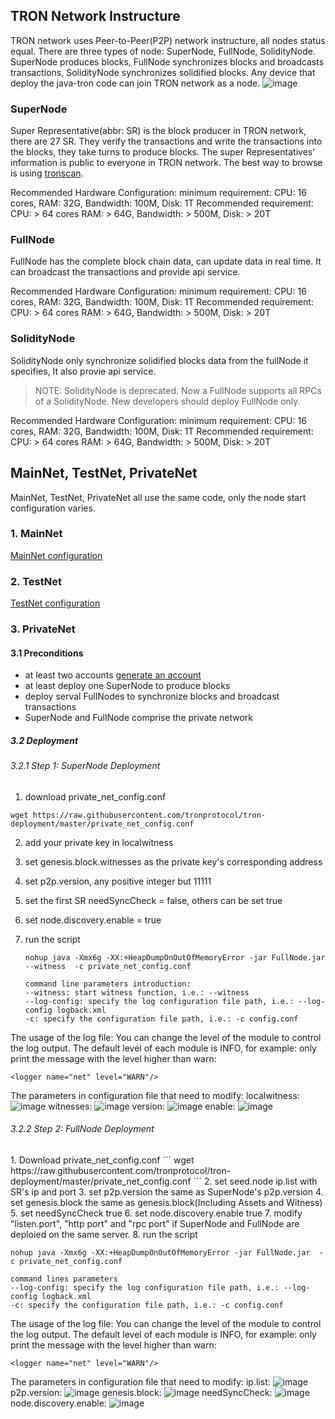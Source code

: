 
## TRON Network Instructure

TRON network uses Peer-to-Peer(P2P) network instructure, all nodes status equal. There are three types of node: SuperNode, FullNode, SolidityNode. SuperNode produces blocks, FullNode synchronizes blocks and broadcasts transactions, SolidityNode synchronizes solidified blocks. Any device that deploy the java-tron code can join TRON network as a node.
![image](https://raw.githubusercontent.com/tronprotocol/documentation-EN/master/imags/network.png)


<h3>SuperNode</h3>

Super Representative(abbr: SR) is the block producer in TRON network, there are 27 SR. They verify the transactions and write the transactions into the blocks, they take turns to produce blocks. The super Representatives' information is public to everyone in TRON network. The best way to browse is using [tronscan](https://tronscan.org/#/sr/representatives).

Recommended Hardware Configuration:
minimum requirement:
CPU: 16 cores, RAM: 32G, Bandwidth: 100M, Disk: 1T
Recommended requirement:
CPU: > 64 cores RAM: > 64G, Bandwidth: > 500M, Disk: > 20T

<h3>FullNode</h3>

FullNode has the complete block chain data, can update data in real time. It can broadcast the transactions and provide api service.

Recommended Hardware Configuration:
minimum requirement:
CPU: 16 cores, RAM: 32G, Bandwidth: 100M, Disk: 1T
Recommended requirement:
CPU: > 64 cores RAM: > 64G, Bandwidth: > 500M, Disk: > 20T

<h3>SolidityNode</h3>

SolidityNode only synchronize solidified blocks data from the fullNode it specifies, It also provie api service.

> NOTE: SolidityNode is deprecated. Now a FullNode supports all RPCs of a SolidityNode.
> New developers should deploy FullNode only.

Recommended Hardware Configuration:
minimum requirement:
CPU: 16 cores, RAM: 32G, Bandwidth: 100M, Disk: 1T
Recommended requirement:
CPU: > 64 cores RAM: > 64G, Bandwidth: > 500M, Disk: > 20T


## MainNet, TestNet, PrivateNet

MainNet, TestNet, PrivateNet all use the same code, only the node start configuration varies.

<h3>1. MainNet </h3>

[MainNet configuration](https://github.com/tronprotocol/tron-deployment/blob/master/main_net_config.conf)

<h3>2. TestNet </h3>

[TestNet configuration](https://github.com/tronprotocol/tron-deployment/blob/master/test_net_config.conf)

<h3>3. PrivateNet </h3>

<h4>3.1 Preconditions </h4>

- at least two accounts [generate an account](https://tronscan.org/#/wallet/new)
- at least deploy one SuperNode to produce blocks
- deploy serval FullNodes to synchronize blocks and broadcast transactions
- SuperNode and FullNode comprise the private network

<h5>3.2 Deployment </h5>

<h6>3.2.1 Step 1: SuperNode Deployment </h6>

1. download private_net_config.conf

```
wget https://raw.githubusercontent.com/tronprotocol/tron-deployment/master/private_net_config.conf
```
2. add your private key in localwitness
3. set genesis.block.witnesses as the private key's corresponding address
4. set p2p.version, any positive integer but 11111
5. set the first SR needSyncCheck = false, others can be set true
6. set node.discovery.enable = true
7. run the script

    ```
    nohup java -Xmx6g -XX:+HeapDumpOnOutOfMemoryError -jar FullNode.jar  --witness  -c private_net_config.conf

    command line parameters introduction:
    --witness: start witness function, i.e.: --witness
    --log-config: specify the log configuration file path, i.e.: --log-config logback.xml
    -c: specify the configuration file path, i.e.: -c config.conf
    ```

The usage of the log file:
You can change the level of the module to control the log output. The default level of each module is INFO, for example: only print the message with the level higher than warn:
```
<logger name="net" level="WARN"/>
```
The parameters in configuration file that need to modify:
localwitness:
![image](https://raw.githubusercontent.com/tronprotocol/documentation-EN/master/imags/localwitness.jpg)
witnesses:
![image](https://raw.githubusercontent.com/tronprotocol/documentation-EN/master/imags/witness.png)
version:
![image](https://raw.githubusercontent.com/tronprotocol/documentation-EN/master/imags/p2p_version.png)
enable:
![image](https://raw.githubusercontent.com/tronprotocol/documentation-EN/master/imags/discovery_enable.png)


<h6>3.2.2 Step 2: FullNode Deployment </h6>
1. Download private_net_config.conf
```
wget https://raw.githubusercontent.com/tronprotocol/tron-deployment/master/private_net_config.conf
```
2. set seed.node ip.list with SR's ip and port
3. set p2p.version the same as SuperNode's p2p.version
4. set genesis.block the same as genesis.block(Including Assets and Witness)
5. set needSyncCheck true
6. set node.discovery.enable true
7. modify "listen.port", "http port" and "rpc port" if SuperNode and FullNode are deploied on the same server.
8. run the script

```
nohup java -Xmx6g -XX:+HeapDumpOnOutOfMemoryError -jar FullNode.jar  -c private_net_config.conf

command lines parameters
--log-config: specify the log configuration file path, i.e.: --log-config logback.xml
-c: specify the configuration file path, i.e.: -c config.conf
```

The usage of the log file:
You can change the level of the module to control the log output. The default level of each module is INFO, for example: only print the message with the level higher than warn:
```
<logger name="net" level="WARN"/>
```
The parameters in configuration file that need to modify:
ip.list:
![image](https://raw.githubusercontent.com/tronprotocol/documentation-EN/master/imags/ip_list.png)
p2p.version:
![image](https://raw.githubusercontent.com/tronprotocol/documentation-EN/master/imags/p2p_version.png)
genesis.block:
![image](https://raw.githubusercontent.com/tronprotocol/documentation-EN/master/imags/genesis_block.png)
needSyncCheck:
![image](https://raw.githubusercontent.com/tronprotocol/documentation-EN/master/imags/need_sync_check.png)
node.discovery.enable:
![image](https://raw.githubusercontent.com/tronprotocol/documentation-EN/master/imags/discovery_enable.png)
